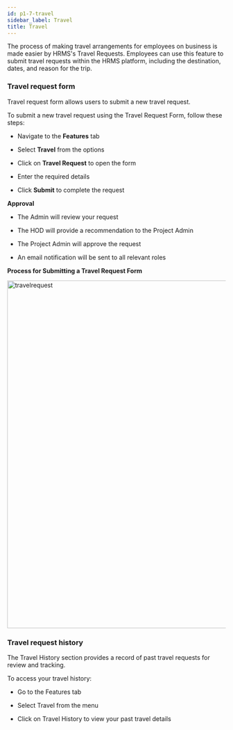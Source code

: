 ```yaml
---
id: p1-7-travel
sidebar_label: Travel
title: Travel
---
```



The process of making travel arrangements for employees on business is made easier by HRMS's Travel Requests.  Employees can use this feature to submit travel requests within the HRMS platform, including the destination, dates, and reason for the trip.

### Travel request form

Travel request form allows users to submit a new travel request. 

To submit a new travel request using the Travel Request Form, follow these steps:

- Navigate to the **Features** tab

- Select **Travel** from the options

- Click on **Travel Request** to open the form

- Enter the required details

- Click **Submit** to complete the request


**Approval**

- The Admin will review your request

- The HOD will provide a recommendation to the Project Admin

- The Project Admin will approve the request

- An email notification will be sent to all relevant roles


**Process for Submitting a Travel Request Form**

<img src="/img/workflow/travelrequest.jpg"  width="800px" alt="travelrequest"/>

### Travel request history

The Travel History section provides a record of past travel requests for review and tracking.

To access your travel history:

- Go to the Features tab

- Select Travel from the menu

- Click on Travel History to view your past travel details


